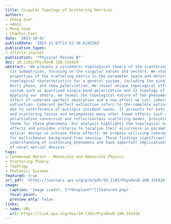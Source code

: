 ```yaml
---
title: Singular Topology of Scattering Matrices
authors:
- Cheng Guo*
- admin
- Meng Xiao
- Shanhui Fan*
date: '2023-10-01'
publishDate: '2023-11-07T13:52:39.614228Z'
publication_types:
- article-journal
publication: '*Physical Review B*'  
doi: 10.1103/PhysRevB.108.155418
abstract: 'We present a systematic topological theory of the scattering matrix and
  its submatrices, focusing on the singular values and vectors. We study the topological
  properties of the scattering matrix in the parameter space and determine a set of
  topological characteristics for a general system, including the winding number,
  Berry phase, and skew polarization. We reveal unique topological effects for a reciprocal
  system such as quantized single-band polarization and Z2 topology of Takagi vectors.
  Applying our theory, we reveal the topological nature of two phenomena: the well-known
  effect of coherent perfect absorption and a new effect we call coherent perfect
  extinction. Coherent perfect extinction refers to the complete extinction of light
  due to interference of multiple incident waves. It accounts for both absorption
  and scattering losses and encompasses many other known effects such as complete
  polarization conversion and reflectionless scattering modes, providing a unifying
  theme for these phenomena. Our analysis highlights the topological nature of these
  effects and provides criteria to localize their occurrence in parameter space, facilitating
  optical design to achieve these effects. We propose utilizing coherent perfect extinction
  for multichannel background-free sensing. These findings significantly advance our
  understanding of scattering phenomena and have important implications for the development
  of novel optical devices.'
tags:
- Condensed Matter - Mesoscale and Nanoscale Physics
- Scattering Thoery
- Topology
- Photonics Systems
featured: true
url_pdf: 'https://journals.aps.org/prb/pdf/10.1103/PhysRevB.108.155418'
image:
  caption: 'Image credit: [**Unsplash**](featured.png)'
  focal_point: ''
  preview_only: false
links:
- name: URL
  url: https://link.aps.org/doi/10.1103/PhysRevB.108.155418
---
```


